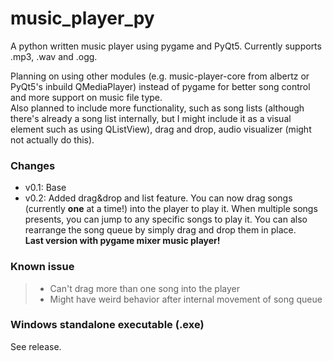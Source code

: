 # music_player_py
A python written music player using pygame and PyQt5. Currently supports .mp3, .wav and .ogg.

Planning on using other modules (e.g. music-player-core from albertz or PyQt5's inbuild QMediaPlayer) instead of pygame for better song control and more support on music file type.
<br>Also planned to include more functionality, such as song lists (although there's already a song list internally, but I might include it as a visual element such as using QListView), drag and drop, audio visualizer (might not actually do this).

### Changes
- v0.1: Base
- v0.2: Added drag&drop and list feature. You can now drag songs (currently **one** at a time!) into the player to play it. When multiple songs presents, you can jump to any specific songs to play it. You can also rearrange the song queue by simply drag and drop them in place.<br>**Last version with pygame mixer music player!**

### Known issue
> - Can't drag more than one song into the player
> - Might have weird behavior after internal movement of song queue

### Windows standalone executable (.exe)
See release.
